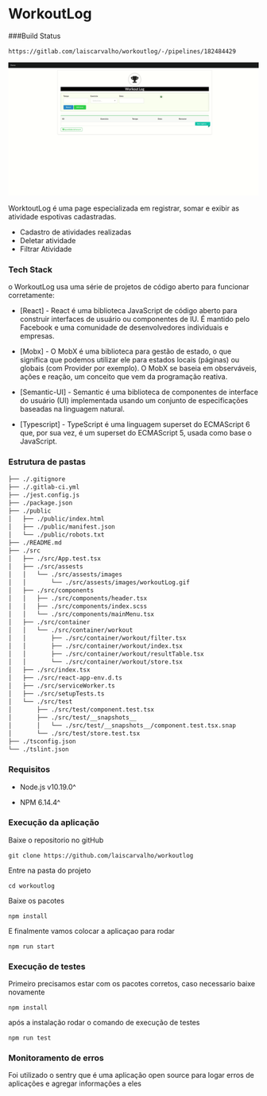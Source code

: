 # WorkoutLog

###Build Status

```
https://gitlab.com/laiscarvalho/workoutlog/-/pipelines/182484429

```


 ![gif](src/assests/images/workoutLog.gif)



WorktoutLog é uma page especializada em registrar, somar e exibir as atividade espotivas cadastradas.

  - Cadastro de atividades realizadas
  - Deletar atividade 
  - Filtrar Atividade 


### Tech Stack

o WorkoutLog usa uma série de projetos de código aberto para funcionar corretamente:

* [React] - React é uma biblioteca JavaScript de código aberto para construir interfaces de usuário ou componentes de IU. É mantido pelo Facebook e uma comunidade de desenvolvedores individuais e empresas.

* [Mobx] - O MobX é uma biblioteca para gestão de estado, o que significa que podemos utilizar ele para estados locais (páginas) ou globais (com Provider por exemplo). O MobX se baseia em observáveis, ações e reação, um conceito que vem da programação reativa.
 
* [Semantic-UI] - Semantic é uma biblioteca de componentes de interface do usuário (UI) implementada usando um conjunto de especificações baseadas na linguagem natural.

* [Typescript] - TypeScript é uma linguagem superset do ECMAScript 6 que, por sua vez, é um superset do ECMAScript 5, usada como base o JavaScript.

### Estrutura de pastas

```
├── ./.gitignore
├── ./.gitlab-ci.yml
├── ./jest.config.js
├── ./package.json
├── ./public
│   ├── ./public/index.html
│   ├── ./public/manifest.json
│   └── ./public/robots.txt
├── ./README.md
├── ./src
│   ├── ./src/App.test.tsx
│   ├── ./src/assests
│   │   └── ./src/assests/images
│   │       └── ./src/assests/images/workoutLog.gif
│   ├── ./src/components
│   │   ├── ./src/components/header.tsx
│   │   ├── ./src/components/index.scss
│   │   └── ./src/components/mainMenu.tsx
│   ├── ./src/container
│   │   └── ./src/container/workout
│   │       ├── ./src/container/workout/filter.tsx
│   │       ├── ./src/container/workout/index.tsx
│   │       ├── ./src/container/workout/resultTable.tsx
│   │       └── ./src/container/workout/store.tsx
│   ├── ./src/index.tsx
│   ├── ./src/react-app-env.d.ts
│   ├── ./src/serviceWorker.ts
│   ├── ./src/setupTests.ts
│   └── ./src/test
│       ├── ./src/test/component.test.tsx
│       ├── ./src/test/__snapshots__
│       │   └── ./src/test/__snapshots__/component.test.tsx.snap
│       └── ./src/test/store.test.tsx
├── ./tsconfig.json
└── ./tslint.json

```

### Requisitos

* Node.js v10.19.0^

* NPM 6.14.4^



### Execução da aplicação

Baixe o repositorio no gitHub
```
git clone https://github.com/laiscarvalho/workoutlog
```

Entre na pasta do projeto 
```
cd workoutlog

```

Baixe os pacotes
```
npm install
```

E finalmente vamos colocar a aplicaçao para rodar
```
npm run start
```

### Execução de testes
Primeiro precisamos estar com os pacotes corretos, caso necessario baixe novamente
```
npm install
```

após a instalação rodar o comando de execução de testes
```
npm run test
```

### Monitoramento de erros
Foi utilizado o sentry que é uma aplicação open source para logar erros de aplicações e agregar informações a eles

